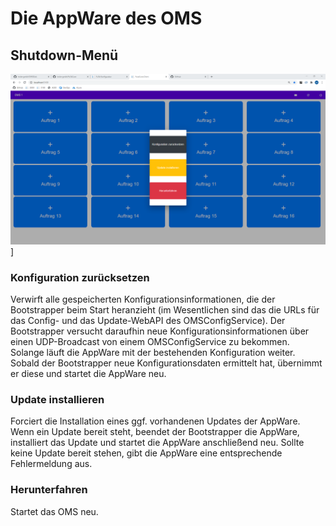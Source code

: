# Die AppWare des OMS
## Shutdown-Menü

![Shutdown-Menü](./ShutdownOptions.png?raw=true "Neustart-Optionen")]

### Konfiguration zurücksetzen

Verwirft alle gespeicherten Konfigurationsinformationen, die der Bootstrapper beim Start heranzieht (im Wesentlichen sind das die URLs für das Config- und das Update-WebAPI des OMSConfigService). Der Bootstrapper versucht daraufhin neue Konfigurationsinformationen über einen UDP-Broadcast von einem OMSConfigService zu bekommen. Solange läuft die AppWare mit der bestehenden Konfiguration weiter. Sobald der Bootstrapper neue Konfigurationsdaten ermittelt hat, übernimmt er diese und startet die AppWare neu.

### Update installieren
Forciert die Installation eines ggf. vorhandenen Updates der AppWare. Wenn ein Update bereit steht, beendet der Bootstrapper die AppWare, installiert das Update und startet die AppWare anschließend neu. Sollte keine Update bereit stehen, gibt die AppWare eine entsprechende Fehlermeldung aus.

### Herunterfahren
Startet das OMS neu.


